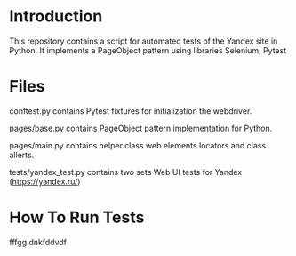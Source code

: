 # Introduction
This repository contains a script for automated tests of the Yandex site in Python. It implements a PageObject pattern using libraries Selenium, Pytest
# Files
conftest.py contains Pytest fixtures for initialization the webdriver.

pages/base.py contains PageObject pattern implementation for Python.

pages/main.py contains helper class web elements locators and class allerts.

tests/yandex_test.py contains two sets Web UI tests for Yandex (https://yandex.ru/)
# How To Run Tests
 fffgg
 dnkfddvdf
